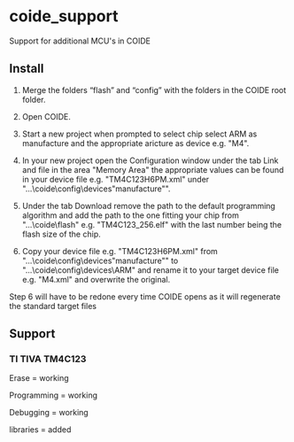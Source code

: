 coide_support
=============

Support for additional MCU's in COIDE

## Install

1. Merge the folders “flash” and “config” with the folders in the COIDE root folder.

2. Open COIDE.

3. Start a new project when prompted to select chip select ARM as manufacture and the appropriate aricture as device e.g. "M4".

4. In your new project open the Configuration window under the tab Link and file in the area "Memory Area" the appropriate values can be found in your device file e.g. "TM4C123H6PM.xml" under "...\coide\config\devices\"manufacture"".

5. Under the tab Download remove the path to the default programming algorithm and add the path to the one fitting your chip from "...\coide\flash" e.g. "TM4C123_256.elf" with the last number being the flash size of the chip.

6. Copy your device file e.g. "TM4C123H6PM.xml" from "...\coide\config\devices\"manufacture"" to "...\coide\config\devices\ARM" and rename it to your target device file e.g. "M4.xml" and overwrite the original.

Step 6 will have to be redone every time COIDE opens as it will regenerate the standard target files

## Support

### TI TIVA TM4C123

Erase = working

Programming = working

Debugging = working

libraries = added
